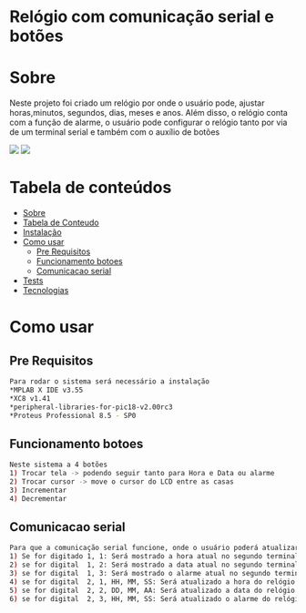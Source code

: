 # Relógio com comunicação serial e botões
Sobre
=================
Neste projeto foi criado um relógio por onde o usuário pode, ajustar horas,minutos, segundos, dias, meses e anos. Além disso, o relógio conta com a função de alarme, o usuário pode configurar o relógio tanto por via de um terminal serial e também com o auxílio de botões

<img src="https://img.shields.io/badge/c-microcontroladores-blue"/> <img src="https://img.shields.io/badge/8%20bits-18f4550-orange"/>

Tabela de conteúdos
=================
<!--ts-->
   * [Sobre](#Sobre)
   * [Tabela de Conteudo](#tabela-de-conteudo)
   * [Instalação](#instalacao)
   * [Como usar](#como-usar)
      * [Pre Requisitos](#pre-requisitos)
      * [Funcionamento botoes](#fun-botoes)
      * [Comunicacao serial](#com-serial)
   * [Tests](#testes)
   * [Tecnologias](#tecnologias)
<!--te-->

Como usar
=================

Pre Requisitos
----
```bash
Para rodar o sistema será necessário a instalação
*MPLAB X IDE v3.55
*XC8 v1.41
*peripheral-libraries-for-pic18-v2.00rc3
*Proteus Professional 8.5 - SP0
```

Funcionamento botoes
----
```bash
Neste sistema a 4 botões
1) Trocar tela -> podendo seguir tanto para Hora e Data ou alarme
2) Trocar cursor -> move o cursor do LCD entre as casas
3) Incrementar 
4) Decrementar
```
Comunicacao serial
----
```bash
Para que a comunicação serial funcione, onde o usuário poderá atualizar o relógio ou mesmo mostrar os dados atuais em outro terminal, é necessário seguir a seguinte lógica
1) Se for digitado 1, 1: Será mostrado a hora atual no segundo terminal
2) se for digital  1, 2: Será mostrado a data atual no segundo terminal
3) se for digital  1, 3: Será mostrado o alarme atual no segundo terminal
4) se for digital  2, 1, HH, MM, SS: Será atualizado a hora do relógio e mostrado no segundo terminal
5) se for digital  2, 2, DD, MM, AA: Será atualizado a data do relógio e mostrado no segundo terminal
6) se for digital  2, 3, HH, MM, SS: Será atualizado o alarme do relógio e mostrado no segundo terminal
```			
		
